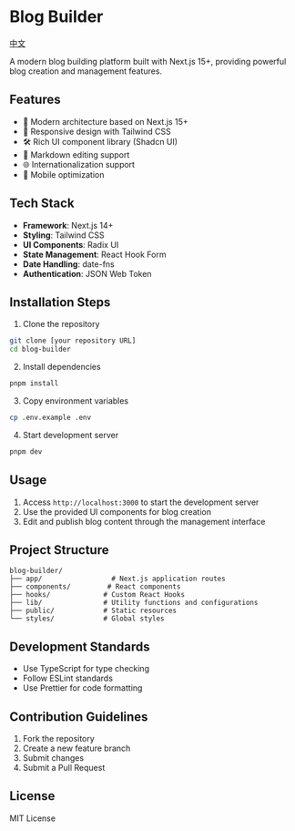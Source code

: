 # Blog Builder

[中文](docs/README-zh.md)

A modern blog building platform built with Next.js 15+, providing powerful blog creation and management features.

## Features

- 🚀 Modern architecture based on Next.js 15+
- 🎨 Responsive design with Tailwind CSS
- 🛠️ Rich UI component library (Shadcn UI)
- 📝 Markdown editing support
- 🌐 Internationalization support
- 📱 Mobile optimization

## Tech Stack

- **Framework**: Next.js 14+
- **Styling**: Tailwind CSS
- **UI Components**: Radix UI
- **State Management**: React Hook Form
- **Date Handling**: date-fns
- **Authentication**: JSON Web Token

## Installation Steps

1. Clone the repository
```bash
git clone [your repository URL]
cd blog-builder
```

2. Install dependencies
```bash
pnpm install
```

3. Copy environment variables
```bash
cp .env.example .env
```

4. Start development server
```bash
pnpm dev
```

## Usage

1. Access `http://localhost:3000` to start the development server
2. Use the provided UI components for blog creation
3. Edit and publish blog content through the management interface

## Project Structure

```
blog-builder/
├── app/                 # Next.js application routes
├── components/         # React components
├── hooks/             # Custom React Hooks
├── lib/               # Utility functions and configurations
├── public/            # Static resources
└── styles/            # Global styles
```

## Development Standards

- Use TypeScript for type checking
- Follow ESLint standards
- Use Prettier for code formatting

## Contribution Guidelines

1. Fork the repository
2. Create a new feature branch
3. Submit changes
4. Submit a Pull Request

## License

MIT License